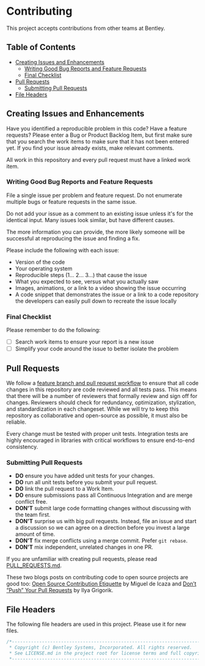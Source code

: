 # Contributing

This project accepts contributions from other teams at Bentley.

## Table of Contents

- [Creating Issues and Enhancements](#creating-issues-and-enhancements)
    - [Writing Good Bug Reports and Feature Requests](#writing-good-bug-reports-and-feature-requests)
    - [Final Checklist](#final-checklist)
- [Pull Requests](#pull-requests)
    - [Submitting Pull Requests](#submitting-pull-requests)
- [File Headers](#file-headers)

## Creating Issues and Enhancements

Have you identified a reproducible problem in this code? Have a feature requests? Please enter a Bug or Product Backlog Item, but first make sure that you search the work items to make sure that it has not been entered yet. If you find your issue already exists, make relevant comments.

All work in this repository and every pull request must have a linked work item.

### Writing Good Bug Reports and Feature Requests

File a single issue per problem and feature request. Do not enumerate multiple bugs or feature requests in the same issue.

Do not add your issue as a comment to an existing issue unless it's for the identical input. Many issues look similar, but have different causes.

The more information you can provide, the more likely someone will be successful at reproducing the issue and finding a fix.

Please include the following with each issue:

* Version of the code
* Your operating system
* Reproducible steps (1... 2... 3...) that cause the issue
* What you expected to see, versus what you actually saw
* Images, animations, or a link to a video showing the issue occurring
* A code snippet that demonstrates the issue or a link to a code repository the developers can easily pull down to recreate the issue locally

### Final Checklist

Please remember to do the following:

* [ ] Search work items to ensure your report is a new issue
* [ ] Simplify your code around the issue to better isolate the problem

## Pull Requests

We follow a [feature branch and pull request workflow](https://www.atlassian.com/git/tutorials/comparing-workflows/feature-branch-workflow) to ensure that all code changes in this repository are code reviewed and all tests pass. This means that there will be a number of reviewers that formally review and sign off for changes. Reviewers should check for redundancy, optimization, stylization, and standardization in each changeset. While we will try to keep this repository as collaborative and open-source as possible, it must also be reliable.

Every change must be tested with proper unit tests. Integration tests are highly encouraged in libraries with critical workflows to ensure end-to-end consistency.

### Submitting Pull Requests

- **DO** ensure you have added unit tests for your changes.
- **DO** run all unit tests before you submit your pull request.
- **DO** link the pull request to a Work Item.
- **DO** ensure submissions pass all Continuous Integration and are merge conflict free.
- **DON'T** submit large code formatting changes without discussing with the team first.
- **DON'T** surprise us with big pull requests. Instead, file an issue and start a discussion so we can agree on a direction before you invest a large amount of time.
- **DON'T** fix merge conflicts using a merge commit. Prefer `git rebase`.
- **DON'T** mix independent, unrelated changes in one PR.

If you are unfamiliar with creating pull requests, please read [PULL_REQUESTS.md](PULL_REQUESTS.md).

These two blogs posts on contributing code to open source projects are good too: [Open Source Contribution Etiquette](http://tirania.org/blog/archive/2010/Dec-31.html) by Miguel de Icaza and [Don’t “Push” Your Pull Requests](https://www.igvita.com/2011/12/19/dont-push-your-pull-requests/) by Ilya Grigorik.

## File Headers

The following file headers are used in this project. Please use it for new files.

```typescript
/*---------------------------------------------------------------------------------------------
 * Copyright (c) Bentley Systems, Incorporated. All rights reserved.
 * See LICENSE.md in the project root for license terms and full copyright notice.
 *--------------------------------------------------------------------------------------------*/
```
